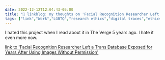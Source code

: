 ```yaml
---
date: 2022-12-12T12:04:43-05:00
title: "🔗 linkblog: my thoughts on 'Facial Recognition Researcher Left a Trans Database Exposed for Years After Using Images Without Permission'"
tags: ["link","Work","LGBTQ","research ethics","digital traces","ethics"]
---
```

I hated this project when I read about it in The Verge 5 years ago. I hate it even more now.  
 

[link to 'Facial Recognition Researcher Left a Trans Database Exposed for Years After Using Images Without Permission'](https://www.vice.com/en/article/93aj3z/facial-recognition-researcher-left-a-trans-database-exposed-for-years-after-using-images-without-permission)
